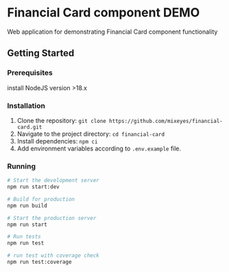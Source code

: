 # Financial Card component DEMO
Web application for demonstrating Financial Card component functionality

## Getting Started

### Prerequisites

install NodeJS version >18.x

### Installation

1. Clone the repository: `git clone https://github.com/mixeyes/financial-card.git`
2. Navigate to the project directory: `cd financial-card`
3. Install dependencies: `npm ci`
4. Add environment variables according to `.env.example` file.

### Running


```bash
# Start the development server
npm run start:dev

# Build for production
npm run build

# Start the production server
npm run start

# Run tests
npm run test

# run test with coverage check
npm run test:coverage
